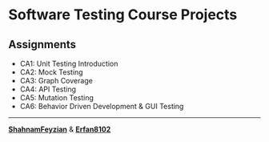 # Software Testing Course Projects

## Assignments

- CA1: Unit Testing Introduction
- CA2: Mock Testing
- CA3: Graph Coverage
- CA4: API Testing
- CA5: Mutation Testing
- CA6: Behavior Driven Development & GUI Testing

---

[**ShahnamFeyzian**](https://github.com/ShahnamFeyzian) & [**Erfan8102**](https://github.com/Erfan8102)